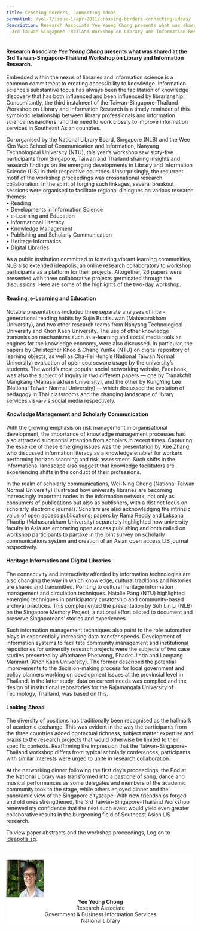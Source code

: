 ```yaml
---
title: Crossing Borders, Connecting Ideas
permalink: /vol-7/issue-1/apr-2011/crossing-borders-connecting-ideas/
description: Research Associate Yee Yeong Chong presents what was shared at the
  3rd Taiwan-Singapore-Thailand Workshop on Library and Information Research.
---
```

#### Research Associate _Yee Yeong Chong_ presents what was shared at the 3rd Taiwan-Singapore-Thailand Workshop on Library and Information Research.

Embedded within the nexus of libraries and information science is a common commitment to creating accessibility to knowledge. Information science’s substantive focus has always been the facilitation of knowledge discovery that has both influenced and been influenced by librarianship. Concomitantly, the third instalment of the Taiwan-Singapore-Thailand Workshop on Library and Information Research is a timely reminder of this symbiotic relationship between library professionals and information science researchers, and the need to work closely to improve information services in Southeast Asian countries.

Co-organised by the National Library Board, Singapore (NLB) and the Wee Kim Wee School of Communication and Information, Nanyang Technological University (NTU), this year’s workshop saw sixty-five participants from Singapore, Taiwan and Thailand sharing insights and research findings on the emerging developments in Library and Information Science (LIS) in their respective countries. Unsurprisingly, the recurrent motif of the workshop proceedings was crossnational research collaboration. In the spirit of forging such linkages, several breakout sessions were organised to facilitate regional dialogues on various research themes: <br>
• Reading<br> • Developments in Information Science<br> • e-Learning and Education <br>• Informational Literacy<br> • Knowledge Management <br>• Publishing and Scholarly Communication <br>• Heritage Informatics <br>• Digital Libraries

As a public institution committed to fostering vibrant learning communities, NLB also extended ideapolis, an online research collaboratory to workshop participants as a platform for their projects. Altogether, 26 papers were presented with three collaborative projects germinated through the discussions. Here are some of the highlights of the two-day workshop.

#### **Reading, e-Learning and Education**

Notable presentations included three separate analyses of inter-generational reading habits by Sujin Butdisuwan (Mahasarakham University), and two other research teams from Nanyang Technological University and Khon Kaen University. The use of other knowledge transmission mechanisms such as e-learning and social media tools as engines for the knowledge economy, were also discussed. In particular, the papers by Christopher Khoo & Chang YunKe (NTU) on digital repository of learning objects, as well as Cha-Fei Hung’s (National Taiwan Normal University) evaluation of open courseware usage by the university’s students. The world’s most popular social networking website, Facebook, was also the subject of inquiry in two different papers — one by Tranakchit Mangkang (Mahasarakham University), and the other by KungYing Lee (National Taiwan Normal University) — which discussed the evolution of pedagogy in Thai classrooms and the changing landscape of library services vis-à-vis social media respectively.

#### **Knowledge Management and Scholarly Communication**

With the growing emphasis on risk management in organisational development, the importance of knowledge management processes has also attracted substantial attention from scholars in recent times. Capturing the essence of these emerging issues was the presentation by Xue Zhang, who discussed information literacy as a knowledge enabler for workers performing horizon scanning and risk assessment. Such shifts in the informational landscape also suggest that knowledge facilitators are experiencing shifts in the conduct of their professions.

In the realm of scholarly communications, Wei-Ning Cheng (National Taiwan Normal University) illustrated how university libraries are becoming increasingly important nodes in the information network, not only as consumers of publications but also as publishers, with a distinct focus on scholarly electronic journals. Scholars are also acknowledging the intrinsic value of open access publications; papers by Rama Reddy and Laksana Thaotip (Mahasarakham University) separately highlighted how university faculty in Asia are embracing open access publishing and both called on workshop participants to partake in the joint survey on scholarly communications system and creation of an Asian open access LIS journal respectively.

#### **Heritage Informatics and Digital Libraries**

The connectivity and interactivity afforded by information technologies are also changing the way in which knowledge, cultural traditions and histories are shared and transmitted. Pointing to cultural heritage information management and circulation techniques. Natalie Pang (NTU) highlighted emerging techniques in participatory curatorship and community-based archival practices. This complemented the presentation by Soh Lin Li (NLB) on the Singapore Memory Project, a national effort piloted to document and preserve Singaporeans’ stories and experiences.

Such information management techniques also point to the role automation plays in exponentially increasing data transfer speeds. Development of information systems to facilitate community management and institutional repositories for university research projects were the subjects of two case studies presented by Watcharee Phetwong, Phadet Jinda and Lampang Manmart (Khon Kaen University). The former described the potential improvements to the decision-making process for local government and policy planners working on development issues at the provincial level in Thailand. In the latter study, data on current needs was compiled and the design of institutional repositories for the Rajamangala University of Technology, Thailand, was based on this.

#### **Looking Ahead**

The diversity of positions has traditionally been recognised as the hallmark of academic exchange. This was evident in the way the participants from the three countries added contextual richness, subject matter expertise and praxis to the research projects that would otherwise be limited to their specific contexts. Reaffirming the impression that the Taiwan-Singapore-Thailand workshop differs from typical scholarly conferences, participants with similar interests were urged to unite in research collaboration.

At the networking dinner following the first day’s proceedings, the Pod at the National Library was transformed into a pastiche of song, dance and musical performances as some delegates and members of the academic community took to the stage, while others enjoyed dinner and the panoramic view of the Singapore cityscape. With new friendships forged and old ones strengthened, the 3rd Taiwan-Singapore-Thailand Workshop renewed my confidence that the next such event would yield even greater collaborative results in the burgeoning field of Southeast Asian LIS research.

To view paper abstracts and the workshop proceedings, Log on to <a href="ideapolis.sg">ideapolis.sg</a>. 
</div>


<br>
<div style="background-color: white;">
<br/>
<img src="/images/Authors/P1110022.jpg" style="width: 100px; height: 100px;"/>
<center><b>Yee Yeong Chong</b><br>Research Associate<br> Government & Business Information Services<br> National Library</center> </div>



